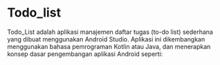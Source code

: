 # Todo_list
Todo_List adalah aplikasi manajemen daftar tugas (to-do list) sederhana yang dibuat menggunakan Android Studio. Aplikasi ini dikembangkan menggunakan bahasa pemrograman Kotlin atau Java, dan menerapkan konsep dasar pengembangan aplikasi Android seperti:

